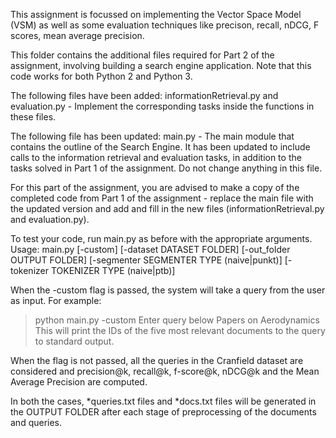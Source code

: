 This assignment is focussed on implementing the Vector Space Model (VSM) as well as some evaluation techniques like precison, recall, nDCG, F scores, mean average precision.

This folder contains the additional files required for Part 2 of the assignment, involving building a search engine application. Note that this code works for both Python 2 and Python 3. 

The following files have been added:
informationRetrieval.py and evaluation.py - Implement the corresponding tasks inside the functions in these files.

The following file has been updated:
main.py - The main module that contains the outline of the Search Engine. It has been updated to include calls to the information retrieval and evaluation tasks, in addition to the tasks solved in Part 1 of the assignment. Do not change anything in this file.

For this part of the assignment, you are advised to make a copy of the completed code from Part 1 of the assignment - replace the main file with the updated version and add and fill in the new files (informationRetrieval.py and evaluation.py).

To test your code, run main.py as before with the appropriate arguments.
Usage: main.py [-custom] [-dataset DATASET FOLDER] [-out_folder OUTPUT FOLDER]
               [-segmenter SEGMENTER TYPE (naive|punkt)] [-tokenizer TOKENIZER TYPE (naive|ptb)] 

When the -custom flag is passed, the system will take a query from the user as input. For example:
> python main.py -custom
> Enter query below
> Papers on Aerodynamics
This will print the IDs of the five most relevant documents to the query to standard output.

When the flag is not passed, all the queries in the Cranfield dataset are considered and precision@k, recall@k, f-score@k, nDCG@k and the Mean Average Precision are computed.

In both the cases, *queries.txt files and *docs.txt files will be generated in the OUTPUT FOLDER after each stage of preprocessing of the documents and queries.